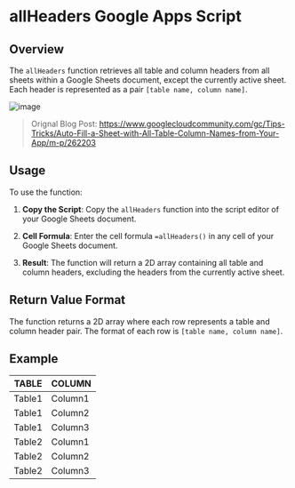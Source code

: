 # allHeaders Google Apps Script

## Overview

The `allHeaders` function retrieves all table and column headers from all sheets within a Google Sheets document, except the currently active sheet. Each header is represented as a pair `[table name, column name]`.

![image](https://github.com/GreenFluxLLC/google-apps-script-utils/assets/24459976/2bcfbaf4-44a1-4624-b887-1da10e0dadb5)

> Orignal Blog Post: https://www.googlecloudcommunity.com/gc/Tips-Tricks/Auto-Fill-a-Sheet-with-All-Table-Column-Names-from-Your-App/m-p/262203
> 
## Usage

To use the function:

1. **Copy the Script**: Copy the `allHeaders` function into the script editor of your Google Sheets document.

2. **Cell Formula**: Enter the cell formula `=allHeaders()` in any cell of your Google Sheets document.

3. **Result**: The function will return a 2D array containing all table and column headers, excluding the headers from the currently active sheet.

## Return Value Format

The function returns a 2D array where each row represents a table and column header pair. The format of each row is `[table name, column name]`.

## Example


|TABLE  | COLUMN|
|-|-|
|Table1 | Column1|
|Table1 | Column2|
|Table1 | Column3|
|Table2 | Column1|
|Table2 | Column2|
|Table2 | Column3|
